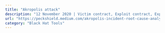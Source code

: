 ```yaml
---
title: "Akropolis attack"
description: "12 November 2020 | Victim contract, Exploit contract, Exploit transaction"
url: "https://peckshield.medium.com/akropolis-incident-root-cause-analysis-c11ee59e05d4"
category: "Black Hat Tools"
---
```

